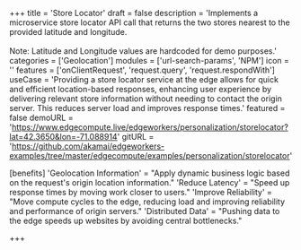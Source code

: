 +++
title = 'Store Locator'
draft = false
description = 'Implements a microservice store locator API call that returns the two stores nearest to the provided latitude and longitude. <br><br>Note: Latitude and Longitude values are hardcoded for demo purposes.'
categories = ['Geolocation']
modules = ['url-search-params', 'NPM']
icon = ''
features = ['onClientRequest', 'request.query', 'request.respondWith']
useCase = 'Providing a store locator service at the edge allows for quick and efficient location-based responses, enhancing user experience by delivering relevant store information without needing to contact the origin server. This reduces server load and improves response times.'
featured = false
demoURL = 'https://www.edgecompute.live/edgeworkers/personalization/storelocator?lat=42.3650&lon=-71.088914'
gitURL = 'https://github.com/akamai/edgeworkers-examples/tree/master/edgecompute/examples/personalization/storelocator'

[benefits]
	'Geolocation Information' = "Apply dynamic business logic based on the request's origin location information."
	'Reduce Latency' = "Speed up response times by moving work closer to users."
	'Improve Reliability' = "Move compute cycles to the edge, reducing load and improving reliability and performance of origin servers."
	'Distributed Data' = "Pushing data to the edge speeds up websites by avoiding central bottlenecks."

+++